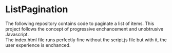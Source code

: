 # ListPagination
The following repository contains code to paginate a list of items.
This project follows the concept of progressive enchancement and unobtrusive Javascript.  
The index.html file runs perfectly fine without the script.js file but with it, the user
experience is enchanced.  
